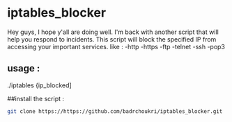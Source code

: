 # iptables_blocker
Hey guys, I hope y'all are doing well. I'm back with another script that will help you respond to incidents.
This script will block the specified IP from accessing your important services.
  like :
-http
-https
-ftp
-telnet
-ssh 
-pop3 

## usage : 

./iptables {ip_blocked]

##install the script : 
``` bash  
git clone https://https://github.com/badrchoukri/iptables_blocker.git
